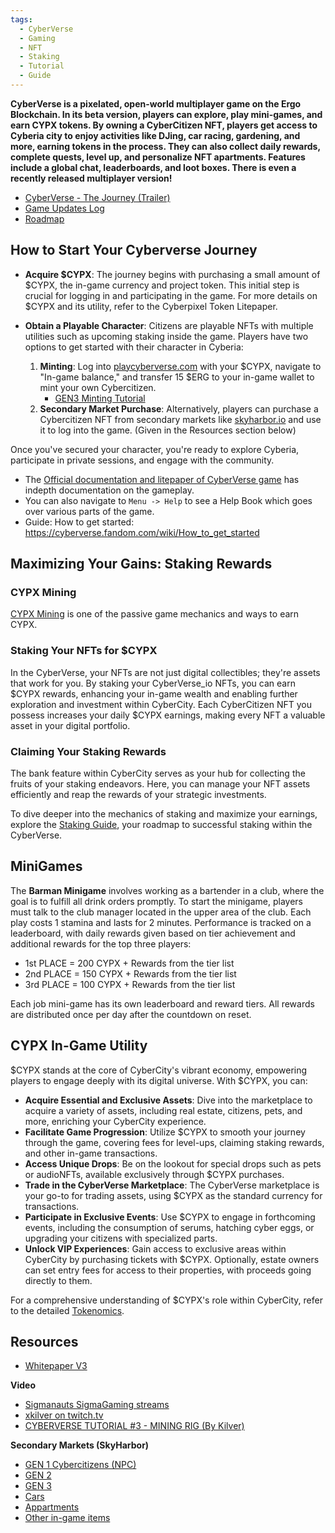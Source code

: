 ```yaml
---
tags:
  - CyberVerse
  - Gaming
  - NFT
  - Staking
  - Tutorial
  - Guide
---
```


**CyberVerse is a pixelated, open-world multiplayer game on the Ergo Blockchain. In its beta version, players can explore, play mini-games, and earn CYPX tokens. By owning a CyberCitizen NFT, players get access to Cyberia city to enjoy activities like DJing, car racing, gardening, and more, earning tokens in the process. They can also collect daily rewards, complete quests, level up, and personalize NFT apartments. Features include a global chat, leaderboards, and loot boxes. There is even a recently released multiplayer version!**

- [CyberVerse - The Journey (Trailer)](https://www.youtube.com/watch?v=SZh_vjE96ZU)
- [Game Updates Log](https://cyberverse.fandom.com/wiki/Updates)
- [Roadmap](https://docs.cyberversegame.io/whitepaper-v3./learn/roadmap)


## How to Start Your Cyberverse Journey



- **Acquire $CYPX**: The journey begins with purchasing a small amount of $CYPX, the in-game currency and project token. This initial step is crucial for logging in and participating in the game. For more details on $CYPX and its utility, refer to the Cyberpixel Token Litepaper.

- **Obtain a Playable Character**: Citizens are playable NFTs with multiple utilities such as upcoming staking inside the game.  Players have two options to get started with their character in Cyberia:
   1. **Minting**: Log into [playcyberverse.com](http://playcyberverse.com) with your $CYPX, navigate to "In-game balance," and transfer 15 $ERG to your in-game wallet to mint your own Cybercitizen.
   		- [GEN3 Minting Tutorial](https://www.youtube.com/watch?v=GkWRoBSjFt0)
   2. **Secondary Market Purchase**: Alternatively, players can purchase a Cybercitizen NFT from secondary markets like [skyharbor.io](http://skyharbor.io) and use it to log into the game. (Given in the Resources section below) 

Once you've secured your character, you're ready to explore Cyberia, participate in private sessions, and engage with the community.

- The [Official documentation and litepaper of CyberVerse game](https://docs.cyberversegame.io/cyberverse-litepaper/) has indepth documentation on the gameplay. 
- You can also navigate to `Menu -> Help` to see a Help Book which goes over various parts of the game. 
- Guide: How to get started: https://cyberverse.fandom.com/wiki/How_to_get_started

## Maximizing Your Gains: Staking Rewards


### CYPX Mining

[CYPX Mining](https://cyberverse.fandom.com/wiki/CYPX_Mining) is one of the passive game mechanics and ways to earn CYPX.

### Staking Your NFTs for $CYPX

In the CyberVerse, your NFTs are not just digital collectibles; they're assets that work for you. By staking your CyberVerse_io NFTs, you can earn $CYPX rewards, enhancing your in-game wealth and enabling further exploration and investment within CyberCity. Each CyberCitizen NFT you possess increases your daily $CYPX earnings, making every NFT a valuable asset in your digital portfolio.

### Claiming Your Staking Rewards

The bank feature within CyberCity serves as your hub for collecting the fruits of your staking endeavors. Here, you can manage your NFT assets efficiently and reap the rewards of your strategic investments.

To dive deeper into the mechanics of staking and maximize your earnings, explore the [Staking Guide](https://docs.cyberversegame.io/cyberverse-whitepaper/cyberverse-guide/bank), your roadmap to successful staking within the CyberVerse.



## MiniGames

The **Barman Minigame** involves working as a bartender in a club, where the goal is to fulfill all drink orders promptly. To start the minigame, players must talk to the club manager located in the upper area of the club. Each play costs 1 stamina and lasts for 2 minutes. Performance is tracked on a leaderboard, with daily rewards given based on tier achievement and additional rewards for the top three players: 

- 1st PLACE = 200 CYPX + Rewards from the tier list
- 2nd PLACE = 150 CYPX + Rewards from the tier list
- 3rd PLACE = 100 CYPX + Rewards from the tier list


Each job mini-game has its own leaderboard and reward tiers. All rewards are distributed once per day after the countdown on reset.


## CYPX In-Game Utility


$CYPX stands at the core of CyberCity's vibrant economy, empowering players to engage deeply with its digital universe. With $CYPX, you can:

- **Acquire Essential and Exclusive Assets**: Dive into the marketplace to acquire a variety of assets, including real estate, citizens, pets, and more, enriching your CyberCity experience.
- **Facilitate Game Progression**: Utilize $CYPX to smooth your journey through the game, covering fees for level-ups, claiming staking rewards, and other in-game transactions.
- **Access Unique Drops**: Be on the lookout for special drops such as pets or audioNFTs, available exclusively through $CYPX purchases.
- **Trade in the CyberVerse Marketplace**: The CyberVerse marketplace is your go-to for trading assets, using $CYPX as the standard currency for transactions.
- **Participate in Exclusive Events**: Use $CYPX to engage in forthcoming events, including the consumption of serums, hatching cyber eggs, or upgrading your citizens with specialized parts.
- **Unlock VIP Experiences**: Gain access to exclusive areas within CyberCity by purchasing tickets with $CYPX. Optionally, estate owners can set entry fees for access to their properties, with proceeds going directly to them.

For a comprehensive understanding of $CYPX's role within CyberCity, refer to the detailed [Tokenomics](https://docs.cyberversegame.io/cyberverse-whitepaper/cyberverse-guide/cyberverses-tokens/cypx-token).



## Resources

- [Whitepaper V3](https://docs.cyberversegame.io/whitepaper-v3./) 


**Video**

- [Sigmanauts SigmaGaming streams](https://www.youtube.com/@ergosigmanauts/streams) 
- [xkilver on twitch.tv](https://www.twitch.tv/xkilver/videos)
- [CYBERVERSE TUTORIAL #3 - MINING RIG (By Kilver)](https://www.youtube.com/watch?v=O3m4GFNpcWo)

**Secondary Markets (SkyHarbor)**

- [GEN 1 Cybercitizens (NPC)](https://skyharbor.io/collection/ergopixels) 
- [GEN 2](https://skyharbor.io/collection/cybercitizens)
- [GEN 3](https://skyharbor.io/collection/cybercitizensgen3)
- [Cars](https://skyharbor.io/collection/cybercars)
- [Appartments](https://skyharbor.io/collection/cyberia)
- [Other in-game items](https://skyharbor.io/collection/cyberverse)
